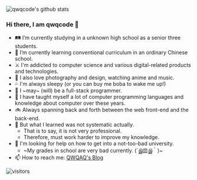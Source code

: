 ![qwqcode's github stats](https://github-readme-stats.vercel.app/api?username=qwqcode&theme=tokyonight)

### Hi there, I am qwqcode 👋

- 🛤 I’m currently studying in a unknown high school as a senior three students.
- 📝 I’m currently learning conventional curriculum in an ordinary Chinese school.
- ⚔️ I'm addicted to computer science and various digital-related products and technologies.
- 🌅 I also love photography and design, watching anime and music.
- 💦 I'm always sleepy (or you can buy me boba to wake me up!)
- 🥪 I ~may~ (will) be a full-stack programmer.
- 👀 I have taught myself a lot of computer programming languages and knowledge about computer over these years.
- 🚲 Always spanning back and forth between the web front-end and the back-end.
- 🌚 But what I learned was not systematic actually.
  - That is to say, it is not very professional.
  - Therefore, must work harder to improve my knowledge.
- 🤔 I'm looking for help on how to get into a not-too-bad university.
  - ~My grades in school are very bad currently. (´இ皿இ｀)~
- 📫 How to reach me: [QWQAQ's Blog](https://qwqaq.com)

 ![visitors](https://visitor-badge.laobi.icu/badge?page_id=qwqcode.visitor-badge)
